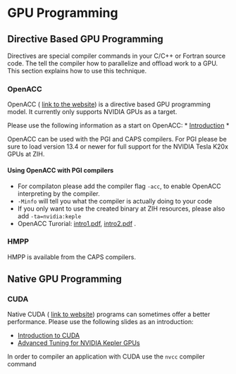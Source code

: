 # GPU Programming



## Directive Based GPU Programming

Directives are special compiler commands in your C/C++ or Fortran source
code. The tell the compiler how to parallelize and offload work to a
GPU. This section explains how to use this technique.

### OpenACC

OpenACC ( [link to the website](http://www.openacc-standard.org)) is a
directive based GPU programming model. It currently only supports NVIDIA
GPUs as a target.

Please use the following information as a start on OpenACC: \*
[Introduction](%ATTACHURL%/Dresden_OpenACC_Intro.pdf) \*

OpenACC can be used with the PGI and CAPS compilers. For PGI please be
sure to load version 13.4 or newer for full support for the NVIDIA Tesla
K20x GPUs at ZIH.

#### Using OpenACC with PGI compilers

-   For compilaton please add the compiler flag `-acc`, to enable
    OpenACC interpreting by the compiler.
-   `-Minfo` will tell you what the compiler is actually doing to your
    code
-   If you only want to use the created binary at ZIH resources, please
    also add `-ta=nvidia:keple`
-   OpenACC Turorial: [ intro1.pdf](%ATTACHURL%/intro1.pdf),
    [intro2.pdf](%ATTACHURL%/intro2.pdf) .

### HMPP

HMPP is available from the CAPS compilers.

## Native GPU Programming

### CUDA

Native CUDA ( [link to website](http://www.nvidia.com/cuda)) programs
can sometimes offer a better performance. Please use the following
slides as an introduction:

-   [Introduction to CUDA](%ATTACHURL%/Dresden_CUDA_Intro.pdf)
-   [Advanced Tuning for NVIDIA Kepler
    GPUs](%ATTACHURL%/Dresden_AccelerateWithKepler.pdf)

In order to compiler an application with CUDA use the `nvcc` compiler
command
